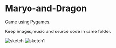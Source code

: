 # Maryo-and-Dragon
Game using Pygames.

Keep images,music and source code in same folder. 

![sketch](https://user-images.githubusercontent.com/22488931/31709560-ff9ab882-b40f-11e7-8041-d2d2e11e9816.png)
![sketch1](https://user-images.githubusercontent.com/22488931/31709646-40ff4054-b410-11e7-80bd-bc0eb5c70932.png)

